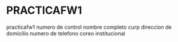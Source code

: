 # PRACTICAFW1

practicafw1
numero de control
nombre completo
curp 
direccion de domicilio 
numero de telefono 
coreo institucional 

